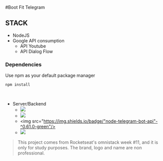 #Boot Fit Telegram 

## STACK

- NodeJS
- Google API consumption
    - API Youtube
    - API Dialog Flow

### Dependencies

<p>
Use npm as your default package manager

```
npm install
``` 
</p>



<br>

- Server/Backend
    - <img src="https://img.shields.io/badge/dialogflow-^1.2.0-green"/> 
    - <img src="https://img.shields.io/badge/dotenv-^16.0.3-green"/> 
    - <img src="https://img.shields.io/badge/"node-telegram-bot-api"-^0.61.0-green"/> 
    - <img src="https://img.shields.io/badge/youtube-node-^1.3.3-green"/> 


<blockquote alt="[ignore]">
<p>
This project comes from Rocketseat's omnistack week #11, and it is only for study purposes. The brand, logo and name are non professional.
</p>
</blockquote>
